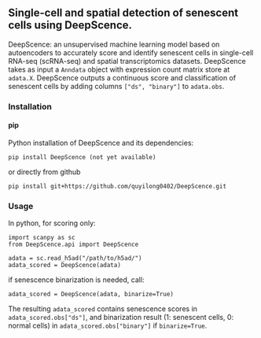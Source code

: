 ## Single-cell and spatial detection of senescent cells using DeepScence.

DeepScence: an unsupervised machine learning model based on autoencoders to accurately score and identify senescent cells in single-cell RNA-seq (scRNA-seq) and spatial transcriptomics datasets. DeepScence takes as input a `Anndata` object with expression count matrix store at `adata.X`. DeepScence outputs a continuous score and classification of senescent cells by adding columns `["ds", "binary"]` to `adata.obs`. 

### Installation

#### pip

Python installation of DeepScence and its dependencies:

```
pip install DeepScence (not yet available)
```

or directly from github
```
pip install git+https://github.com/quyilong0402/DeepScence.git
```

### Usage

In python, for scoring only:

```
import scanpy as sc
from DeepScence.api import DeepScence

adata = sc.read_h5ad("/path/to/h5ad/")
adata_scored = DeepScence(adata)
```

if senescence binarization is needed, call:

```
adata_scored = DeepScence(adata, binarize=True)
```

The resulting `adata_scored` contains senescence scores in `adata_scored.obs["ds"]`, and binarization result (1: senescent cells, 0: normal cells) in `adata_scored.obs["binary"]` if `binarize=True`. 